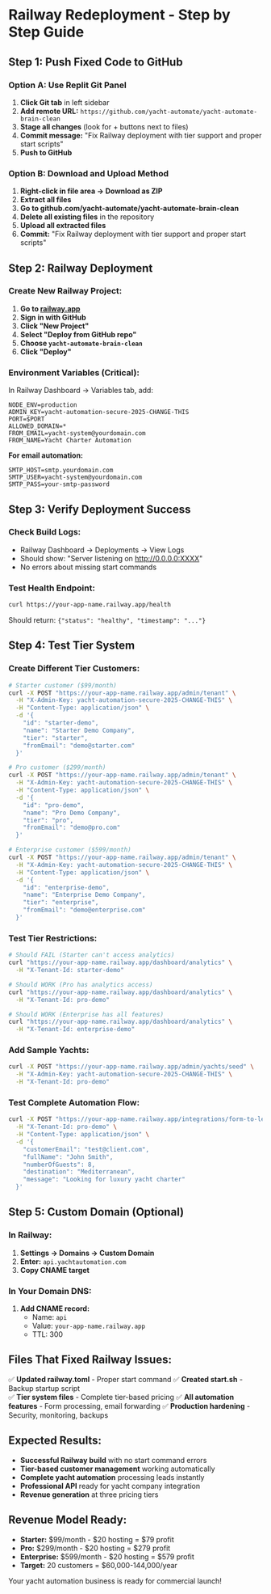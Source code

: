 # Railway Redeployment - Step by Step Guide

## Step 1: Push Fixed Code to GitHub

### Option A: Use Replit Git Panel
1. **Click Git tab** in left sidebar
2. **Add remote URL:** `https://github.com/yacht-automate/yacht-automate-brain-clean`
3. **Stage all changes** (look for + buttons next to files)
4. **Commit message:** "Fix Railway deployment with tier support and proper start scripts"
5. **Push to GitHub**

### Option B: Download and Upload Method
1. **Right-click in file area → Download as ZIP**
2. **Extract all files**
3. **Go to github.com/yacht-automate/yacht-automate-brain-clean**
4. **Delete all existing files** in the repository
5. **Upload all extracted files**
6. **Commit:** "Fix Railway deployment with tier support and proper start scripts"

## Step 2: Railway Deployment

### Create New Railway Project:
1. **Go to [railway.app](https://railway.app)**
2. **Sign in with GitHub**
3. **Click "New Project"**
4. **Select "Deploy from GitHub repo"**
5. **Choose `yacht-automate-brain-clean`**
6. **Click "Deploy"**

### Environment Variables (Critical):
In Railway Dashboard → Variables tab, add:

```
NODE_ENV=production
ADMIN_KEY=yacht-automation-secure-2025-CHANGE-THIS
PORT=$PORT
ALLOWED_DOMAIN=*
FROM_EMAIL=yacht-system@yourdomain.com
FROM_NAME=Yacht Charter Automation
```

**For email automation:**
```
SMTP_HOST=smtp.yourdomain.com
SMTP_USER=yacht-system@yourdomain.com
SMTP_PASS=your-smtp-password
```

## Step 3: Verify Deployment Success

### Check Build Logs:
- Railway Dashboard → Deployments → View Logs
- Should show: "Server listening on http://0.0.0.0:XXXX"
- No errors about missing start commands

### Test Health Endpoint:
```bash
curl https://your-app-name.railway.app/health
```
Should return: `{"status": "healthy", "timestamp": "..."}`

## Step 4: Test Tier System

### Create Different Tier Customers:
```bash
# Starter customer ($99/month)
curl -X POST "https://your-app-name.railway.app/admin/tenant" \
  -H "X-Admin-Key: yacht-automation-secure-2025-CHANGE-THIS" \
  -H "Content-Type: application/json" \
  -d '{
    "id": "starter-demo",
    "name": "Starter Demo Company",
    "tier": "starter",
    "fromEmail": "demo@starter.com"
  }'

# Pro customer ($299/month)
curl -X POST "https://your-app-name.railway.app/admin/tenant" \
  -H "X-Admin-Key: yacht-automation-secure-2025-CHANGE-THIS" \
  -H "Content-Type: application/json" \
  -d '{
    "id": "pro-demo", 
    "name": "Pro Demo Company",
    "tier": "pro",
    "fromEmail": "demo@pro.com"
  }'

# Enterprise customer ($599/month)
curl -X POST "https://your-app-name.railway.app/admin/tenant" \
  -H "X-Admin-Key: yacht-automation-secure-2025-CHANGE-THIS" \
  -H "Content-Type: application/json" \
  -d '{
    "id": "enterprise-demo",
    "name": "Enterprise Demo Company", 
    "tier": "enterprise",
    "fromEmail": "demo@enterprise.com"
  }'
```

### Test Tier Restrictions:
```bash
# Should FAIL (Starter can't access analytics)
curl "https://your-app-name.railway.app/dashboard/analytics" \
  -H "X-Tenant-Id: starter-demo"

# Should WORK (Pro has analytics access)
curl "https://your-app-name.railway.app/dashboard/analytics" \
  -H "X-Tenant-Id: pro-demo"

# Should WORK (Enterprise has all features)
curl "https://your-app-name.railway.app/dashboard/analytics" \
  -H "X-Tenant-Id: enterprise-demo"
```

### Add Sample Yachts:
```bash
curl -X POST "https://your-app-name.railway.app/admin/yachts/seed" \
  -H "X-Admin-Key: yacht-automation-secure-2025-CHANGE-THIS" \
  -H "X-Tenant-Id: pro-demo"
```

### Test Complete Automation Flow:
```bash
curl -X POST "https://your-app-name.railway.app/integrations/form-to-lead" \
  -H "X-Tenant-Id: pro-demo" \
  -H "Content-Type: application/json" \
  -d '{
    "customerEmail": "test@client.com",
    "fullName": "John Smith", 
    "numberOfGuests": 8,
    "destination": "Mediterranean",
    "message": "Looking for luxury yacht charter"
  }'
```

## Step 5: Custom Domain (Optional)

### In Railway:
1. **Settings → Domains → Custom Domain**
2. **Enter:** `api.yachtautomation.com`
3. **Copy CNAME target**

### In Your Domain DNS:
1. **Add CNAME record:**
   - Name: `api`
   - Value: `your-app-name.railway.app`
   - TTL: 300

## Files That Fixed Railway Issues:

✅ **Updated railway.toml** - Proper start command
✅ **Created start.sh** - Backup startup script  
✅ **Tier system files** - Complete tier-based pricing
✅ **All automation features** - Form processing, email forwarding
✅ **Production hardening** - Security, monitoring, backups

## Expected Results:

- **Successful Railway build** with no start command errors
- **Tier-based customer management** working automatically
- **Complete yacht automation** processing leads instantly
- **Professional API** ready for yacht company integration
- **Revenue generation** at three pricing tiers

## Revenue Model Ready:
- **Starter:** $99/month - $20 hosting = $79 profit
- **Pro:** $299/month - $20 hosting = $279 profit
- **Enterprise:** $599/month - $20 hosting = $579 profit
- **Target:** 20 customers = $60,000-144,000/year

Your yacht automation business is ready for commercial launch!